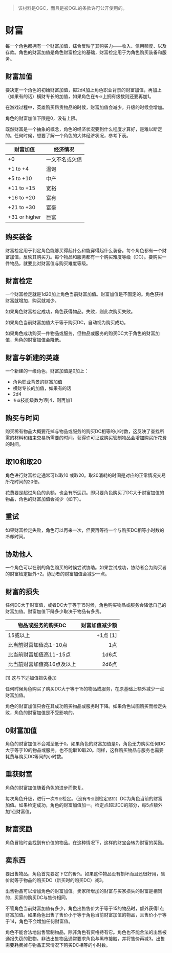 > 该材料是OGC，而且是被OGL的条款许可公开使用的。

# 财富

每一个角色都拥有一个财富加值，综合反映了其购买力——收入、信用额度、以及存款。角色的财富加值是角色财富检定的基础，财富检定用于为角色购买装备和服务。

## 财富加值

要决定一个角色的初始财富加值，掷2d4加上角色职业背景的财富加值，再加上（如果有的话）横财专长的加值，如果角色在`专业`上拥有级数则还要再加1。

在游戏过程中，英雄购买昂贵物品的时候，财富加值会减少，升级的时候会增加。

角色的财富加值下限是0，没有上限。

既然财富是一个抽象的概念，角色的经济状况要到什么程度才算好，是难以断定的。任何时候，想要了解一个角色的大体经济状况，参考下表。

|财富加值|经济情况|
|--------------------|----------------------------|
|+0|一文不名或欠债|
|+1 to +4|温饱|
|+5 to +10|中产|
|+11 to +15|宽裕|
|+16 to +20|富有|
|+21 to +30|富豪|
|+31 or higher|巨富|

## 购买装备

财富检定用于判定角色能够买得起什么和能穿得起什么装备。每个角色都有一个财富加值，反映其购买力。每个物品和服务都有一个购买难度等级（DC）。要购买一件物品，就要比对财富值与购买难度等级。

## 财富检定

一个财富检定就是1d20加上角色当前财富加值。财富加值是不固定的。角色获得财富就增加，购买就减少。

如果角色财富检定成功，角色获得物品。失败，则此次购买失败。

如果角色当前财富加值大于等于购买DC，自动视为购买成功。

如果角色成功购买一件物品或服务，但物品或服务的购买DC大于角色的财富加值，角色的财富加值会降低。

## 财富与新建的英雄

一个新建的一级角色，财富加值是0加上：

* 角色职业背景的财富加值
* 横财专长的加值，如果有的话
* 2d4
* `专业`技能级数为1到4，则再加1

## 购买与时间

购买稀有物品大概要花掉与物品或服务的购买DC相等的小时数，这反映了查找所需的材料和结束交易所需要的时间。获得许可证或购买管制物品会增加购买所花费的时间。

## 取10和取20

角色进行财富检定通常可以取10 或取20。取20消耗的时间是对应的正常情况交易所花时间的20倍。

花费要是超过角色的余额，也会有所惩罚。即只要角色购买了DC大于财富加值的物品，角色的财富加值会减少（如下）。

## 重试

如果财富检定失败，角色可以再来一次，但要再等待一个与购买DC相等小时数的冷却时间。

## 协助他人

一个角色可以在别的角色购买的时候尝试协助。如果尝试成功，协助者会为购买者的财富检定额外+2。协助者的财富加值会减少一点。

## 财富的损失

任何DC大于财富值，或者DC大于等于15时候，角色购买物品或服务会降低自己的财富加值。财富加值下降多少取决于物品有多贵。

|物品或服务的购买DC|财富加值减少额|
|-----------------------------------------------|----------------------------------:|
|15或以上|+1点 \[1\]|
|比当前财富加值高1-10点|1点|
|比当前财富加值高11-15点|1d6点|
|比当前财富加值高16点及以上|2d6点|

\[1\] 这与下述加值损失叠加

任何时候角色购买了购买DC大于等于15的物品或服务，在原基础上额外减少一点财富加值。

角色的财富加值只会在其成功购买物品或服务时下降。如果角色试图购买而检定失败，角色的财富加值是不受影响的。

## 0财富加值

角色的财富加值不会减至低于0。如果角色的财富加值是0，角色无力购买任何DC大于等于10的物品或服务，也不能取10取20。同样，这样购买物品与服务也需要耗费与购买DC等同的小时数。

## 重获财富

角色的财富加值随着角色的进步而恢复。

每次角色升级，进行一次`专业`检定。（没有`专业`则检定`感知`）DC为角色当前的财富加值。如果检定成功，角色的财富加值加一。检定点超过DC的部分，每5点额外加1点财富值。

## 财富奖励

角色冒险时会找到有价值的物品。在这种情况下，这样的财宝会转为财富的奖励。

## 卖东西

要出售物品，角色首先要定下它的`售价`。如果这件物品没有损坏而且还很好用，售价就等于物品的购买DC（新买时的购买DC）减3。

出售物品可以增加角色的财富加值。卖家所增加的财富与买家损失的财富是相同的，买家的购买DC与售价相同，

不管角色当前财富加值有多少，角色出售售价大于等于15的物品时，额外获得1点财富加值。如果角色出售了售价小于等于角色当前财富加值的物品，且售价小于等于14，角色不会增加任何财富值。

角色不能合法地出售管制物品，除非角色有资格持有它。角色也不能合法的出售被通报失窃的赃物。非法出售物品通常要求角色与黑市接触，并将售价再减3。出售需要耗费掉与物品正常情况下购买DC相等的小时数。
